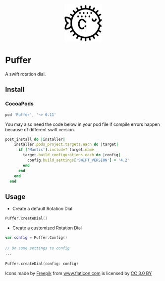 <p align="center">
    <img src="Images/puffer.png" height="120" max-width="90%" alt="Mantis" />
</p>

# Puffer
A swift rotation dial.

## Install

### CocoaPods

```ruby
pod 'Puffer', '~> 0.11'
```
You may also need the code below in your pod file if compile errors happen because of different swift version.

```ruby
post_install do |installer|
    installer.pods_project.targets.each do |target|
      if ['Mantis'].include? target.name
        target.build_configurations.each do |config|
          config.build_settings['SWIFT_VERSION'] = '4.2'
        end
      end
    end
  end
```
## Usage

* Create a default Rotation Dial
```swift
Puffer.createDial()
```

* Create a customized Rotation Dial
```swift
var config = Puffer.Config()

// Do some settings to config
...

Puffer.createDial(config: config)
```

<div>Icons made by <a href="https://www.freepik.com" title="Freepik">Freepik</a> from <a href="https://www.flaticon.com/" title="Flaticon">www.flaticon.com</a> is licensed by <a href="http://creativecommons.org/licenses/by/3.0/" title="Creative Commons BY 3.0" target="_blank">CC 3.0 BY</a></div>

